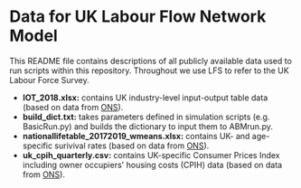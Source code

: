 # Data for UK Labour Flow Network Model 

This README file contains descriptions of all publicly available data used to run scripts within this repository. Throughout we use LFS to refer to the UK Labour Force Survey.

- **IOT_2018.xlsx:** contains UK industry-level input-output table data (based on data from [ONS](https://www.ons.gov.uk/economy/nationalaccounts/supplyandusetables/datasets/ukinputoutputanalyticaltablesdetailed)).
- **build_dict.txt:** takes parameters defined in simulation scripts (e.g. BasicRun.py) and builds the dictionary to input them to ABMrun.py.
- **nationallifetable_20172019_wmeans.xlsx:** contains UK- and age-specific surivival rates (based on data from [ONS](https://www.ons.gov.uk/peoplepopulationandcommunity/birthsdeathsandmarriages/lifeexpectancies/datasets/nationallifetablesunitedkingdomreferencetables)).
- **uk_cpih_quarterly.csv:** contains UK-specific Consumer Prices Index including owner occupiers' housing costs (CPIH) data (based on data from [ONS](https://www.ons.gov.uk/economy/inflationandpriceindices/timeseries/l522/mm23)).
